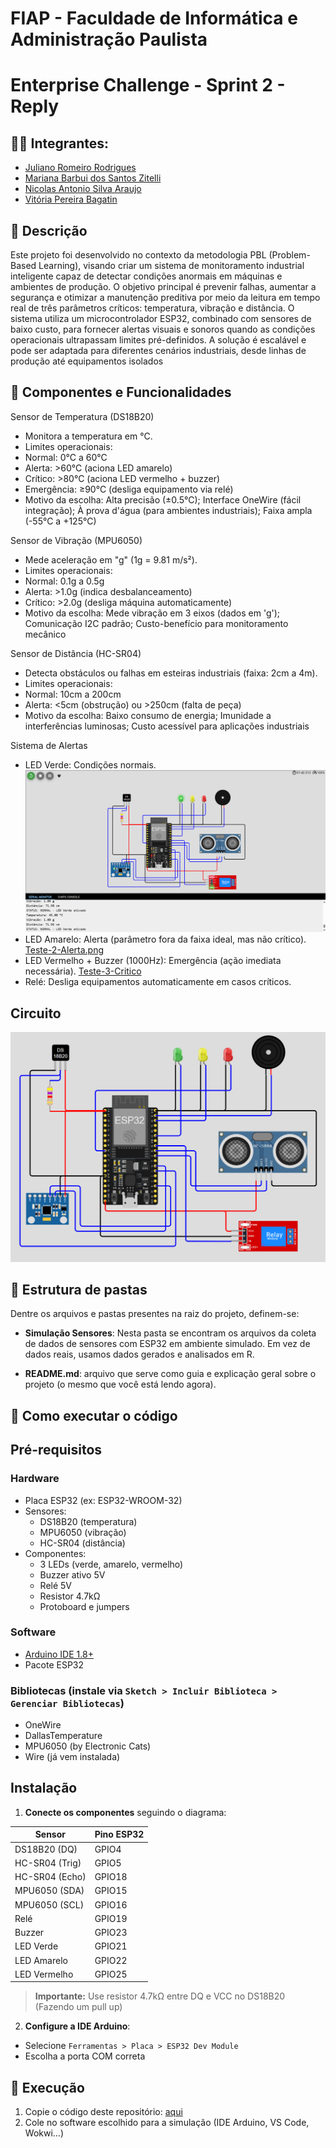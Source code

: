 # FIAP - Faculdade de Informática e Administração Paulista

<p align="center">

# Enterprise Challenge - Sprint 2 - Reply

## 👨‍🎓 Integrantes: 
- <a href="https://www.linkedin.com/in/juliano-romeiro-rodrigues/">Juliano Romeiro Rodrigues</a>
- <a href="">Mariana Barbui dos Santos Zitelli</a>
- <a href="https://www.linkedin.com/in/nicolas--araujo/">Nicolas Antonio Silva Araujo</a> 
- <a href="https://www.linkedin.com/in/vitoria-bagatin-31ba88266/">Vitória Pereira Bagatin</a> 


## 📜 Descrição

Este projeto foi desenvolvido no contexto da metodologia PBL (Problem-Based Learning), visando criar um sistema de monitoramento industrial inteligente capaz de detectar condições anormais em máquinas e ambientes de produção. O objetivo principal é prevenir falhas, aumentar a segurança e otimizar a manutenção preditiva por meio da leitura em tempo real de três parâmetros críticos: temperatura, vibração e distância.
O sistema utiliza um microcontrolador ESP32, combinado com sensores de baixo custo, para fornecer alertas visuais e sonoros quando as condições operacionais ultrapassam limites pré-definidos. A solução é escalável e pode ser adaptada para diferentes cenários industriais, desde linhas de produção até equipamentos isolados


## 🔋 Componentes e Funcionalidades

Sensor de Temperatura (DS18B20)
- Monitora a temperatura em °C.
- Limites operacionais:
- Normal: 0°C a 60°C
- Alerta: >60°C (aciona LED amarelo)
- Crítico: >80°C (aciona LED vermelho + buzzer)
- Emergência: ≥90°C (desliga equipamento via relé)
- Motivo da escolha: Alta precisão (±0.5°C); Interface OneWire (fácil integração); À prova d'água (para ambientes industriais); Faixa ampla (-55°C a +125°C)

Sensor de Vibração (MPU6050)
- Mede aceleração em "g" (1g = 9.81 m/s²).
- Limites operacionais:
- Normal: 0.1g a 0.5g
- Alerta: >1.0g (indica desbalanceamento)
- Crítico: >2.0g (desliga máquina automaticamente)
- Motivo da escolha: Mede vibração em 3 eixos (dados em 'g'); Comunicação I2C padrão; Custo-benefício para monitoramento mecânico

Sensor de Distância (HC-SR04)
- Detecta obstáculos ou falhas em esteiras industriais (faixa: 2cm a 4m).
- Limites operacionais:
- Normal: 10cm a 200cm
- Alerta: <5cm (obstrução) ou >250cm (falta de peça)
- Motivo da escolha: Baixo consumo de energia; Imunidade a interferências luminosas; Custo acessível para aplicações industriais

Sistema de Alertas
- LED Verde: Condições normais.
  ![Teste-1-Normal](https://github.com/Nico-Araujo/FIAP/blob/7b90c023259156c022748d47bcb00d4fa08d29d1/Fase%204/Enterprise%20Challenge/Teste-1-Normal.png)
- LED Amarelo: Alerta (parâmetro fora da faixa ideal, mas não crítico).
  [Teste-2-Alerta.png](https://github.com/Nico-Araujo/FIAP/blob/b8ae03a5cae66d37746eaffc43f392e569417d6a/Fase%204/Enterprise%20Challenge/Teste-2-Alerta.png)
- LED Vermelho + Buzzer (1000Hz): Emergência (ação imediata necessária).
  [Teste-3-Critico](https://github.com/Nico-Araujo/FIAP/blob/0db3c5e7fa86e66ca519f7b2eac04c727f752b92/Fase%204/Enterprise%20Challenge/Teste-3-Critico.png)
- Relé: Desliga equipamentos automaticamente em casos críticos.

## Circuito

![Circuito-Challenge-Esp32.png](https://github.com/Nico-Araujo/FIAP/blob/5cc8750ab00ef7c1a4fcdfb5e586621566fd1ac5/Fase%204/Enterprise%20Challenge/Circuito-Challenge-Esp32.png)


## 📁 Estrutura de pastas

Dentre os arquivos e pastas presentes na raiz do projeto, definem-se:

- <b>Simulação Sensores</b>: Nesta pasta se encontram os arquivos da coleta de dados de sensores com ESP32 em ambiente simulado. Em vez de dados reais, usamos dados gerados e analisados em R.

- <b>README.md</b>: arquivo que serve como guia e explicação geral sobre o projeto (o mesmo que você está lendo agora).

## 🔧 Como executar o código

## Pré-requisitos

### Hardware
- Placa ESP32 (ex: ESP32-WROOM-32)
- Sensores:
  - DS18B20 (temperatura)
  - MPU6050 (vibração)
  - HC-SR04 (distância)
- Componentes:
  - 3 LEDs (verde, amarelo, vermelho)
  - Buzzer ativo 5V
  - Relé 5V
  - Resistor 4.7kΩ
  - Protoboard e jumpers

### Software
- [Arduino IDE 1.8+](https://www.arduino.cc/en/software)
- Pacote ESP32

### Bibliotecas (instale via `Sketch > Incluir Biblioteca > Gerenciar Bibliotecas`)
- OneWire
- DallasTemperature
- MPU6050 (by Electronic Cats)
- Wire (já vem instalada)

## Instalação

1. **Conecte os componentes** seguindo o diagrama:

 | Sensor       | Pino ESP32 |
 |--------------|-----------|
 | DS18B20 (DQ) | GPIO4     |
 | HC-SR04 (Trig)| GPIO5    |
 | HC-SR04 (Echo)| GPIO18   |
 | MPU6050 (SDA)| GPIO15    |
 | MPU6050 (SCL)| GPIO16    |
 | Relé         | GPIO19    |
 | Buzzer       | GPIO23    |
 | LED Verde    | GPIO21    |
 | LED Amarelo  | GPIO22    |
 | LED Vermelho | GPIO25    |

 > **Importante:** Use resistor 4.7kΩ entre DQ e VCC no DS18B20 (Fazendo um pull up)

2. **Configure a IDE Arduino**:
 - Selecione `Ferramentas > Placa > ESP32 Dev Module`
 - Escolha a porta COM correta

## 🚀 Execução

1. Copie o código deste repositório: [aqui](https://github.com/Nico-Araujo/FIAP/blob/4ced673f5fbabc7227ff271ea7cfacd9469c7b51/Fase%204/Enterprise%20Challenge/Codigo-Circuito-Challenge-Esp32.cpp)
2. Cole no software escolhido para a simulação (IDE Arduino, VS Code, Wokwi...)

